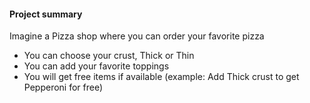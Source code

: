 #### Project summary
Imagine a Pizza shop where you can order your favorite pizza
- You can choose your crust, Thick or Thin
- You can add your favorite toppings
- You will get free items if available (example: Add Thick crust to get Pepperoni for free)
